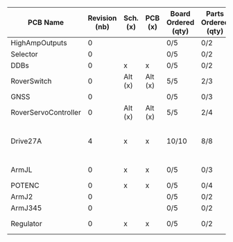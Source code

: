 
| PCB Name             | Revision (nb) | Sch.(x) | PCB (x) | Board Ordered (qty) | Parts Ordered (qty) | Ass.(qty) | Installed (qty) | Note                          |
| -------------------- | ------------- | ------- | ------- | ------------------- | ------------------- | --------- | --------------- | ----------------------------- |
| HighAmpOutputs       | 0             |         |         | 0/5                 | 0/2                 | 0/2       | 0/1             |                               |
| Selector             | 0             |         |         | 0/5                 | 0/2                 | 0/2       | 0/1             |                               |
| DDBs                 | 0             | x       | x       | 0/5                 | 0/2                 | 0/2       | 0/1             |                               |
| RoverSwitch          | 0             | Alt (x) | Alt (x) | 5/5                 | 2/3                 | 1/3       | 0/2             |                               |
| GNSS                 | 0             |         |         | 0/5                 | 0/3                 | 0/3       | 0/2             |                               |
| RoverServoController | 0             | Alt (x) | Alt (x) | 5/5                 | 2/4                 | 2/2       | 0/2             |                               |
| Drive27A             | 4             | x       | x       | 10/10               | 8/8                 | 7/8       | 4/4             | One assembled drive is broken |
| ArmJL                | 0             | x       | x       | 0/5                 | 0/3                 | 0/3       | 0/2             | Same PCB for J1               |
| POTENC               | 0             | x       | x       | 0/5                 | 0/4                 | 0/4       | 0/3             |                               |
| ArmJ2                | 0             |         |         | 0/5                 | 0/2                 | 0/2       | 0/1             |                               |
| ArmJ345              | 0             |         |         | 0/5                 | 0/2                 | 0/2       | 0/1             |                               |
| Regulator            | 0             | x       | x       | 0/5                 | 0/2                 | 0/2       | 0/1             | 12V for light                 |
